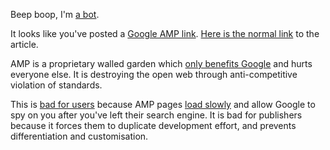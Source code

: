 Beep boop, I'm [a bot](https://github.com/mlda065/paragraphiser_bot_aws/tree/amp).

It looks like you've posted a [Google AMP link](https://www.socpub.com/articles/chris-graham-why-google-amp-threat-open-web-15847).
[Here is the normal link](${url}) to the article.

AMP is a proprietary walled garden which [only benefits Google](https://www.socpub.com/articles/chris-graham-why-google-amp-threat-open-web-15847) and hurts everyone else.
It is destroying the open web through anti-competitive violation of standards.

This is [bad for users](https://www.theregister.co.uk/2017/05/19/open_source_insider_google_amp_bad_bad_bad) because AMP pages [load slowly](https://unlikekinds.com/article/google-amp-page-speed) and allow Google to spy on you after you've left their search engine.
It is bad for publishers because it forces them to duplicate development effort, and prevents differentiation and customisation.
